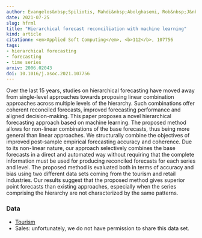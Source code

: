 ```yaml
---
author: Evangelos&nbsp;Spiliotis, Mahdi&nbsp;Abolghasemi, Rob&nbsp;J&nbsp;Hyndman, Fotios&nbsp;Petropoulos, Vassilios&nbsp;Assimakopoulos
date: 2021-07-25
slug: hfrml
title: "Hierarchical forecast reconciliation with machine learning"
kind: article
citationn: <em>Applied Soft Computing</em>, <b>112</b>, 107756
tags:
- hierarchical forecasting
- forecasting
- time series
arxiv: 2006.02043
doi: 10.1016/j.asoc.2021.107756
---
```


Over the last 15 years, studies on hierarchical forecasting have moved away from single-level approaches towards proposing linear combination approaches across multiple levels of the hierarchy. Such combinations offer coherent reconciled forecasts, improved forecasting performance and aligned decision-making. This paper proposes a novel hierarchical forecasting approach based on machine learning. The proposed method allows for non-linear combinations of the base forecasts, thus being more general than linear approaches. We structurally combine the objectives of improved post-sample empirical forecasting accuracy and coherence. Due to its non-linear nature, our approach selectively combines the base forecasts in a direct and automated way without requiring that the complete information must be used for producing reconciled forecasts for each series and level. The proposed method is evaluated both in terms of accuracy and bias using two different data sets coming from the tourism and retail industries. Our results suggest that the proposed method gives superior point forecasts than existing approaches, especially when the series comprising the hierarchy are not characterized by the same patterns.

### Data

* [Tourism](http://robjhyndman.com/data/TourismData_v4.csv)
* Sales: unfortunately, we do not have permission to share this data set.
